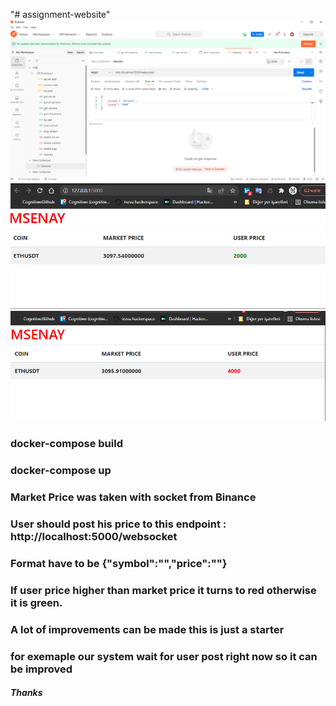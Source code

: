 "# assignment-website" 
<img src="public/p1.png">
<img src="public/p2.png">
<img src="public/p3.png">
<br>
<h3>docker-compose build</h3>
<h3>docker-compose up</h3>
<h3>Market Price was taken with socket from Binance</h3>
<h3>User should post his price to this endpoint : http://localhost:5000/websocket</h3>
<h3>Format have to be {"symbol":"<coinname>","price":"<price>"}</h3>
<h3>If user price higher than market price it turns to red otherwise it is green.</h3>

<h3> A lot of improvements can be made this is just a starter </h3>

<h3> for exemaple our system wait for user post right now so it can be improved </h3>

<h5>Thanks</h5>
